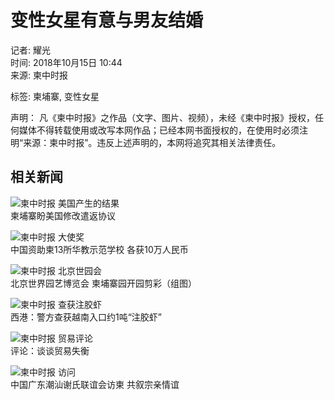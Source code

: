 # 变性女星有意与男友结婚

记者: 耀光  
时间: 2018年10月15日 10:44  
来源: 柬中时报  

标签: 柬埔寨, 变性女星  

声明： 凡《柬中时报》之作品（文字、图片、视频），未经《柬中时报》授权，任何媒体不得转载使用或改写本网作品；已经本网书面授权的，在使用时必须注明“来源：柬中时报”。违反上述声明的，本网将追究其相关法律责任。  

## 相关新闻  

![柬中时报 美国产生的结果](https://cdn.cc-times.com/cc-times.com/images/27217/medium/%E6%9F%AC%E4%B8%AD%E6%97%B6%E6%8A%A5-%E7%BE%8E%E5%9B%BD%E5%A4%A7%E4%BD%BF_(6).jpg?1572002122)  
柬埔寨盼美国修改遣返协议  

![柬中时报 大使奖](https://cdn.cc-times.com/cc-times.com/images/24924/medium/%E6%9F%AC%E4%B8%AD%E6%97%B6%E6%8A%A5-%E5%A4%A7%E4%BD%BF%E5%A5%96_(20).jpg?1558948078)  
中国资助柬13所华教示范学校 各获10万人民币  

![柬中时报 北京世园会](https://cdn.cc-times.com/cc-times.com/images/24589/medium/59295896_2192382964143522_1397580481217691648_n.jpg?1556521438)  
北京世界园艺博览会 柬埔寨园开园剪彩（组图）  

![柬中时报 查获注胶虾](https://cdn.cc-times.com/cc-times.com/images/24548/medium/%E6%9F%AC%E4%B8%AD%E6%97%B6%E6%8A%A5-%E6%B3%A8%E8%83%B6%E8%99%BE_(5).jpg?1556336434)  
西港：警方查获越南入口约1吨“注胶虾”  

![柬中时报 贸易评论](https://cdn.cc-times.com/cc-times.com/images/24546/medium/%E6%9F%AC%E4%B8%AD%E6%97%B6%E6%8A%A5%E2%80%94%E2%80%94%E8%B4%B8%E6%98%93.png?1556281557)  
评论：谈谈贸易失衡  

![柬中时报 访问](https://cdn.cc-times.com/cc-times.com/images/24518/medium/%E6%9F%AC%E4%B8%AD%E6%97%B6%E6%8A%A5-%E8%B0%A2%E6%B0%8F%E5%AE%97%E4%BA%B2%E6%80%BB%E4%BC%9A_(2).jpg?1556170738)  
中国广东潮汕谢氏联谊会访柬 共叙宗亲情谊  